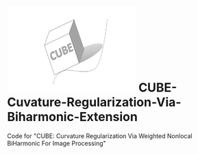 # <img src="CUBELOGO.png" width = "300" height = "200"  /> CUBE-Cuvature-Regularization-Via-Biharmonic-Extension


Code for "CUBE: Curvature Regularization Via Weighted Nonlocal BiHarmonic For Image Processing"
